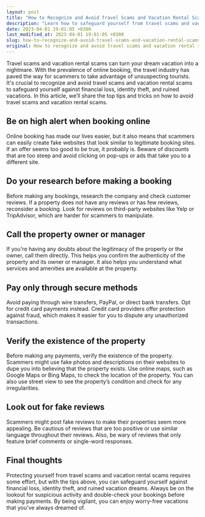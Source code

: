 ```yaml
---
layout: post
title: "How to Recognize and Avoid Travel Scams and Vacation Rental Scams?"
description: "Learn how to safeguard yourself from travel scams and vacation rental scams with our tips and tricks. Read on to find out how to avoid these scams and have a stress-free vacation experience."
date: 2023-04-01 19:01:05 +0300
last_modified_at: 2023-04-01 19:01:05 +0300
slug: how-to-recognize-and-avoid-travel-scams-and-vacation-rental-scams
original: How to recognize and avoid travel scams and vacation rental scams?
---
```

Travel scams and vacation rental scams can turn your dream vacation into a nightmare. With the prevalence of online booking, the travel industry has paved the way for scammers to take advantage of unsuspecting tourists. It's crucial to recognize and avoid travel scams and vacation rental scams to safeguard yourself against financial loss, identity theft, and ruined vacations. In this article, we’ll share the top tips and tricks on how to avoid travel scams and vacation rental scams.

## Be on high alert when booking online

Online booking has made our lives easier, but it also means that scammers can easily create fake websites that look similar to legitimate booking sites. If an offer seems too good to be true, it probably is. Beware of discounts that are too steep and avoid clicking on pop-ups or ads that take you to a different site.

## Do your research before making a booking

Before making any bookings, research the company and check customer reviews. If a property does not have any reviews or has few reviews, reconsider a booking. Look for reviews on third-party websites like Yelp or TripAdvisor, which are harder for scammers to manipulate.

## Call the property owner or manager

If you're having any doubts about the legitimacy of the property or the owner, call them directly. This helps you confirm the authenticity of the property and its owner or manager. It also helps you understand what services and amenities are available at the property.

## Pay only through secure methods

Avoid paying through wire transfers, PayPal, or direct bank transfers. Opt for credit card payments instead. Credit card providers offer protection against fraud, which makes it easier for you to dispute any unauthorized transactions.

## Verify the existence of the property

Before making any payments, verify the existence of the property. Scammers might use fake photos and descriptions on their websites to dupe you into believing that the property exists. Use online maps, such as Google Maps or Bing Maps, to check the location of the property. You can also use street view to see the property’s condition and check for any irregularities.

## Look out for fake reviews

Scammers might post fake reviews to make their properties seem more appealing. Be cautious of reviews that are too positive or use similar language throughout their reviews. Also, be wary of reviews that only feature brief comments or single-word responses.

## Final thoughts

Protecting yourself from travel scams and vacation rental scams requires some effort, but with the tips above, you can safeguard yourself against financial loss, identity theft, and ruined vacation dreams. Always be on the lookout for suspicious activity and double-check your bookings before making payments. By being vigilant, you can enjoy worry-free vacations that you've always dreamed of.